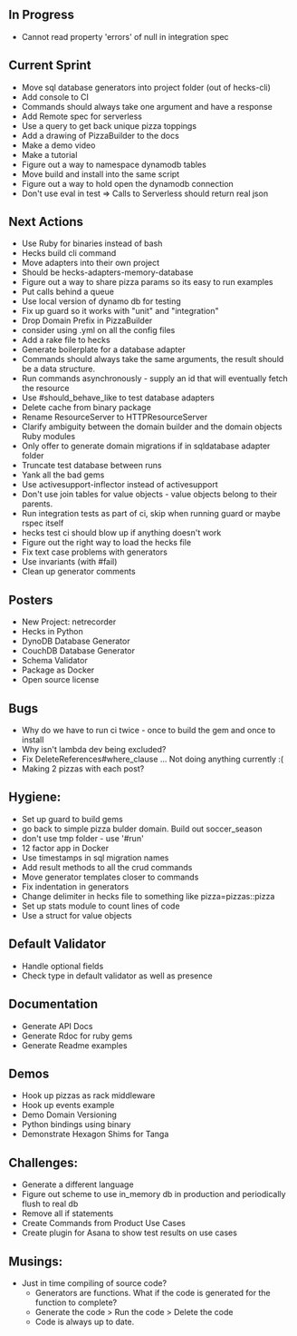 ## In Progress
  * Cannot read property 'errors' of null in integration spec

## Current Sprint
  * Move sql database generators into project folder (out of hecks-cli)
  * Add console to CI
  * Commands should always take one argument and have a response
  * Add Remote spec for serverless
  * Use a query to get back unique pizza toppings
  * Add a drawing of PizzaBuilder to the docs
  * Make a demo video
  * Make a tutorial
  * Figure out a way to namespace dynamodb tables
  * Move build and install into the same script
  * Figure out a way to hold open the dynamodb connection
  * Don't use eval in test => Calls to Serverless should return real json

## Next Actions
  * Use Ruby for binaries instead of bash
  * Hecks build cli command
  * Move adapters into their own project
  * Should be hecks-adapters-memory-database
  * Figure out a way to share pizza params so its easy to run examples
  * Put calls behind a queue
  * Use local version of dynamo db for testing
  * Fix up guard so it works with "unit" and "integration"
  * Drop Domain Prefix in PizzaBuilder
  * consider using .yml on all the config files
  * Add a rake file to hecks
  * Generate boilerplate for a database adapter
  * Commands should always take the same arguments, the result should be a data structure.
  * Run commands asynchronously - supply an id that will eventually fetch the resource
  * Use #should_behave_like to test database adapters
  * Delete cache from binary package
  * Rename ResourceServer to HTTPResourceServer
  * Clarify ambiguity between the domain builder and the domain objects Ruby modules
  * Only offer to generate domain migrations if in sqldatabase adapter folder
  * Truncate test database between runs
  * Yank all the bad gems
  * Use activesupport-inflector instead of activesupport
  * Don't use join tables for value objects - value objects belong to their parents.
  * Run integration tests as part of ci, skip when running guard or maybe rspec itself
  * hecks test ci should blow up if anything doesn't work
  * Figure out the right way to load the hecks file
  * Fix text case problems with generators
  * Use invariants (with #fail)
  * Clean up generator comments

## Posters
  * New Project: netrecorder
  * Hecks in Python
  * DynoDB Database Generator
  * CouchDB Database Generator
  * Schema Validator
  * Package as Docker
  * Open source license

## Bugs
  * Why do we have to run ci twice - once to build the gem and once to install
  * Why isn't lambda dev being excluded?
  * Fix DeleteReferences#where_clause ... Not doing anything currently :(
  * Making 2 pizzas with each post?

## Hygiene:
  * Set up guard to build gems
  * go back to simple pizza bulder domain.  Build out soccer_season
  * don't use tmp folder - use '#run'
  * 12 factor app in Docker
  * Use timestamps in sql migration names
  * Add result methods to all the crud commands
  * Move generator templates closer to commands
  * Fix indentation in generators
  * Change delimiter in hecks file to something like pizza=pizzas::pizza
  * Set up stats module to count lines of code
  * Use a struct for value objects

## Default Validator
  * Handle optional fields
  * Check type in default validator as well as presence

## Documentation
  * Generate API Docs
  * Generate Rdoc for ruby gems
  * Generate Readme examples

## Demos
  * Hook up pizzas as rack middleware
  * Hook up events example
  * Demo Domain Versioning
  * Python bindings using binary
  * Demonstrate Hexagon Shims for Tanga

## Challenges:
  * Generate a different language
  * Figure out scheme to use in_memory db in production and periodically flush to real db
  * Remove all if statements
  * Create Commands from Product Use Cases
  * Create plugin for Asana to show test results on use cases

## Musings:
* Just in time compiling of source code?
  * Generators are functions.  What if the code is generated for the function to complete?
  * Generate the code > Run the code > Delete the code
  * Code is always up to date.
